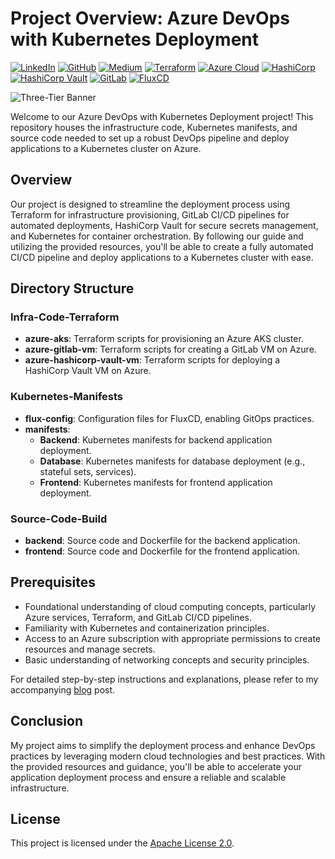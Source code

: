 # Project Overview: Azure DevOps with Kubernetes Deployment
[![LinkedIn](https://img.shields.io/badge/Connect%20with%20me%20on-LinkedIn-blue.svg)](https://www.linkedin.com/in/aman-devops/)
[![GitHub](https://img.shields.io/github/stars/AmanPathak-DevOps.svg?style=social)](https://github.com/AmanPathak-DevOps)
[![Medium](https://img.shields.io/badge/Medium-Follow%20Me-%2312100E.svg)](https://medium.com/@amanpathakdevops)
[![Terraform](https://img.shields.io/badge/Terraform-%E2%9C%A8-lightgrey)](https://www.terraform.io)
[![Azure Cloud](https://img.shields.io/badge/Azure%20Cloud-%230078D4.svg)](https://azure.microsoft.com)
[![HashiCorp](https://img.shields.io/badge/HashiCorp-%23326CE5.svg)](https://www.hashicorp.com)
[![HashiCorp Vault](https://img.shields.io/badge/HashiCorp%20Vault-%2363299D.svg)](https://www.vaultproject.io)
[![GitLab](https://img.shields.io/badge/GitLab-%23181717.svg)](https://about.gitlab.com)
[![FluxCD](https://img.shields.io/badge/FluxCD-%230075A8.svg)](https://fluxcd.io)

![Three-Tier Banner](assets/Azure-Three-Tier.gif)

Welcome to our Azure DevOps with Kubernetes Deployment project! This repository houses the infrastructure code, Kubernetes manifests, and source code needed to set up a robust DevOps pipeline and deploy applications to a Kubernetes cluster on Azure.

## Overview

Our project is designed to streamline the deployment process using Terraform for infrastructure provisioning, GitLab CI/CD pipelines for automated deployments, HashiCorp Vault for secure secrets management, and Kubernetes for container orchestration. By following our guide and utilizing the provided resources, you'll be able to create a fully automated CI/CD pipeline and deploy applications to a Kubernetes cluster with ease.

## Directory Structure

### Infra-Code-Terraform
- **azure-aks**: Terraform scripts for provisioning an Azure AKS cluster.
- **azure-gitlab-vm**: Terraform scripts for creating a GitLab VM on Azure.
- **azure-hashicorp-vault-vm**: Terraform scripts for deploying a HashiCorp Vault VM on Azure.

### Kubernetes-Manifests
- **flux-config**: Configuration files for FluxCD, enabling GitOps practices.
- **manifests**:
  - **Backend**: Kubernetes manifests for backend application deployment.
  - **Database**: Kubernetes manifests for database deployment (e.g., stateful sets, services).
  - **Frontend**: Kubernetes manifests for frontend application deployment.

### Source-Code-Build
- **backend**: Source code and Dockerfile for the backend application.
- **frontend**: Source code and Dockerfile for the frontend application.

## Prerequisites

- Foundational understanding of cloud computing concepts, particularly Azure services, Terraform, and GitLab CI/CD pipelines.
- Familiarity with Kubernetes and containerization principles.
- Access to an Azure subscription with appropriate permissions to create resources and manage secrets.
- Basic understanding of networking concepts and security principles.

For detailed step-by-step instructions and explanations, please refer to my accompanying [blog](https://medium.com/@amanpathakdevops/advanced-end-to-end-devsecops-kubernetes-three-tier-project-using-azure-aks-fluxcd-prometheus-cca3c5e61953) post.

## Conclusion

My project aims to simplify the deployment process and enhance DevOps practices by leveraging modern cloud technologies and best practices. With the provided resources and guidance, you'll be able to accelerate your application deployment process and ensure a reliable and scalable infrastructure.

## License

This project is licensed under the [Apache License 2.0](https://www.apache.org/licenses/LICENSE-2.0).
